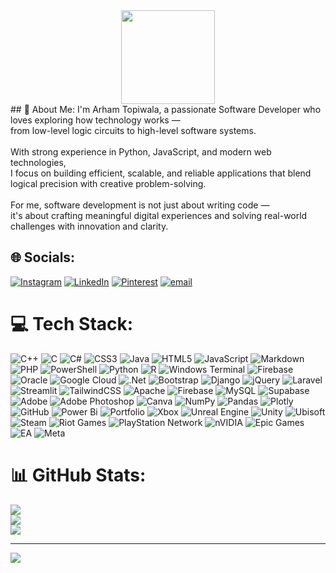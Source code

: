 <div align="center">
  <img height="150" src="https://media.giphy.com/media/M9gbBd9nbDrOTu1Mqx/giphy.gif"  />
</div>
## 💫 About Me:
I'm Arham Topiwala, a passionate Software Developer who loves exploring how technology works —<br>from low-level logic circuits to high-level software systems.<br><br>With strong experience in Python, JavaScript, and modern web technologies,<br>I focus on building efficient, scalable, and reliable applications that blend logical precision with creative problem-solving.<br><br>For me, software development is not just about writing code —<br>it's about crafting meaningful digital experiences and solving real-world challenges with innovation and clarity.


## 🌐 Socials:
[![Instagram](https://img.shields.io/badge/Instagram-%23E4405F.svg?logo=Instagram&logoColor=white)](https://instagram.com/ofc.not_arham) [![LinkedIn](https://img.shields.io/badge/LinkedIn-%230077B5.svg?logo=linkedin&logoColor=white)](https://linkedin.com/in/arham-topiwala) [![Pinterest](https://img.shields.io/badge/Pinterest-%23E60023.svg?logo=Pinterest&logoColor=white)](https://pinterest.com/topiwalaarham) [![email](https://img.shields.io/badge/Email-D14836?logo=gmail&logoColor=white)](mailto:topiwalaarham@gmail.com) 

# 💻 Tech Stack:
![C++](https://img.shields.io/badge/c++-%2300599C.svg?style=flat&logo=c%2B%2B&logoColor=white) ![C](https://img.shields.io/badge/c-%2300599C.svg?style=flat&logo=c&logoColor=white) ![C#](https://img.shields.io/badge/c%23-%23239120.svg?style=flat&logo=csharp&logoColor=white) ![CSS3](https://img.shields.io/badge/css3-%231572B6.svg?style=flat&logo=css3&logoColor=white) ![Java](https://img.shields.io/badge/java-%23ED8B00.svg?style=flat&logo=openjdk&logoColor=white) ![HTML5](https://img.shields.io/badge/html5-%23E34F26.svg?style=flat&logo=html5&logoColor=white) ![JavaScript](https://img.shields.io/badge/javascript-%23323330.svg?style=flat&logo=javascript&logoColor=%23F7DF1E) ![Markdown](https://img.shields.io/badge/markdown-%23000000.svg?style=flat&logo=markdown&logoColor=white) ![PHP](https://img.shields.io/badge/php-%23777BB4.svg?style=flat&logo=php&logoColor=white) ![PowerShell](https://img.shields.io/badge/PowerShell-%235391FE.svg?style=flat&logo=powershell&logoColor=white) ![Python](https://img.shields.io/badge/python-3670A0?style=flat&logo=python&logoColor=ffdd54) ![R](https://img.shields.io/badge/r-%23276DC3.svg?style=flat&logo=r&logoColor=white) ![Windows Terminal](https://img.shields.io/badge/Windows%20Terminal-%234D4D4D.svg?style=flat&logo=windows-terminal&logoColor=white) ![Firebase](https://img.shields.io/badge/firebase-%23039BE5.svg?style=flat&logo=firebase) ![Oracle](https://img.shields.io/badge/Oracle-F80000?style=flat&logo=oracle&logoColor=white) ![Google Cloud](https://img.shields.io/badge/GoogleCloud-%234285F4.svg?style=flat&logo=google-cloud&logoColor=white) ![.Net](https://img.shields.io/badge/.NET-5C2D91?style=flat&logo=.net&logoColor=white) ![Bootstrap](https://img.shields.io/badge/bootstrap-%238511FA.svg?style=flat&logo=bootstrap&logoColor=white) ![Django](https://img.shields.io/badge/django-%23092E20.svg?style=flat&logo=django&logoColor=white) ![jQuery](https://img.shields.io/badge/jquery-%230769AD.svg?style=flat&logo=jquery&logoColor=white) ![Laravel](https://img.shields.io/badge/laravel-%23FF2D20.svg?style=flat&logo=laravel&logoColor=white) ![Streamlit](https://img.shields.io/badge/Streamlit-%23FE4B4B.svg?style=flat&logo=streamlit&logoColor=white) ![TailwindCSS](https://img.shields.io/badge/tailwindcss-%2338B2AC.svg?style=flat&logo=tailwind-css&logoColor=white) ![Apache](https://img.shields.io/badge/apache-%23D42029.svg?style=flat&logo=apache&logoColor=white) ![Firebase](https://img.shields.io/badge/firebase-a08021?style=flat&logo=firebase&logoColor=ffcd34) ![MySQL](https://img.shields.io/badge/mysql-4479A1.svg?style=flat&logo=mysql&logoColor=white) ![Supabase](https://img.shields.io/badge/Supabase-3ECF8E?style=flat&logo=supabase&logoColor=white) ![Adobe](https://img.shields.io/badge/adobe-%23FF0000.svg?style=flat&logo=adobe&logoColor=white) ![Adobe Photoshop](https://img.shields.io/badge/adobe%20photoshop-%2331A8FF.svg?style=flat&logo=adobe%20photoshop&logoColor=white) ![Canva](https://img.shields.io/badge/Canva-%2300C4CC.svg?style=flat&logo=Canva&logoColor=white) ![NumPy](https://img.shields.io/badge/numpy-%23013243.svg?style=flat&logo=numpy&logoColor=white) ![Pandas](https://img.shields.io/badge/pandas-%23150458.svg?style=flat&logo=pandas&logoColor=white) ![Plotly](https://img.shields.io/badge/Plotly-%233F4F75.svg?style=flat&logo=plotly&logoColor=white) ![GitHub](https://img.shields.io/badge/github-%23121011.svg?style=flat&logo=github&logoColor=white) ![Power Bi](https://img.shields.io/badge/power_bi-F2C811?style=flat&logo=powerbi&logoColor=black) ![Portfolio](https://img.shields.io/badge/Portfolio-%23000000.svg?style=flat&logo=firefox&logoColor=#FF7139) ![Xbox](https://img.shields.io/badge/xbox-%23107C10.svg?style=flat&logo=xbox&logoColor=white) ![Unreal Engine](https://img.shields.io/badge/unrealengine-%23313131.svg?style=flat&logo=unrealengine&logoColor=white) ![Unity](https://img.shields.io/badge/unity-%23000000.svg?style=flat&logo=unity&logoColor=white) ![Ubisoft](https://img.shields.io/badge/Ubisoft-%23F5F5F5.svg?style=flat&logo=Ubisoft&logoColor=black) ![Steam](https://img.shields.io/badge/steam-%23000000.svg?style=flat&logo=steam&logoColor=white) ![Riot Games](https://img.shields.io/badge/riotgames-D32936.svg?style=flat&logo=riotgames&logoColor=white) ![PlayStation Network](https://img.shields.io/badge/PSN-%230070D1.svg?style=flat&logo=Playstation&logoColor=white) ![nVIDIA](https://img.shields.io/badge/nVIDIA-%2376B900.svg?style=flat&logo=nVIDIA&logoColor=white) ![Epic Games](https://img.shields.io/badge/epicgames-%23313131.svg?style=flat&logo=epicgames&logoColor=white) ![EA](https://img.shields.io/badge/ea-%23000000.svg?style=flat&logo=ea&logoColor=white) ![Meta](https://img.shields.io/badge/Meta-%230467DF.svg?style=flat&logo=Meta&logoColor=white)

# 📊 GitHub Stats:
![](https://github-readme-stats.vercel.app/api?username=Arham43-ops&theme=dark&hide_border=false&include_all_commits=false&count_private=false)<br/>
![](https://nirzak-streak-stats.vercel.app/?user=Arham43-ops&theme=dark&hide_border=false)<br/>
![](https://github-readme-stats.vercel.app/api/top-langs/?username=Arham43-ops&theme=dark&hide_border=false&include_all_commits=false&count_private=false&layout=compact)

---
[![](https://visitcount.itsvg.in/api?id=Arham43-ops&icon=0&color=0)](https://visitcount.itsvg.in)

<!-- Proudly created with GPRM ( https://gprm.itsvg.in ) -->
